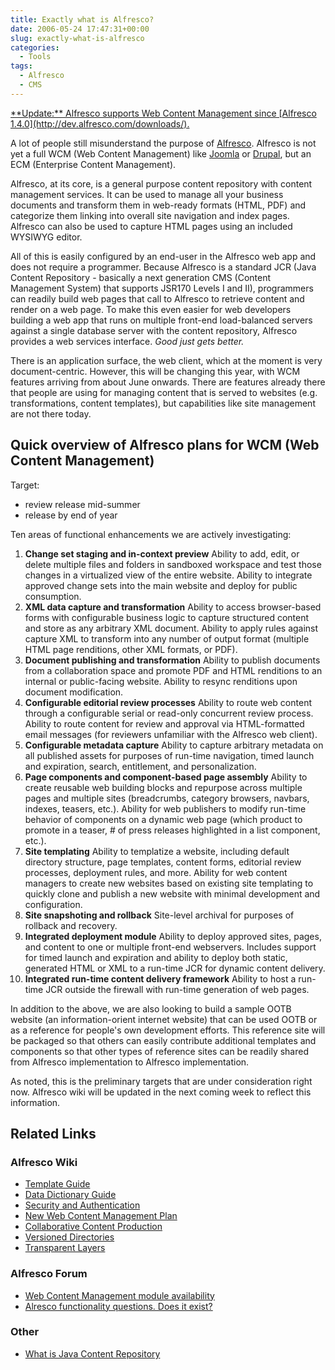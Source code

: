 ```yaml
---
title: Exactly what is Alfresco?
date: 2006-05-24 17:47:31+00:00
slug: exactly-what-is-alfresco
categories:
  - Tools
tags:
  - Alfresco
  - CMS
---
```


<ins datetime="2006-10-27T00:36:02+00:00">
  **Update:** Alfresco supports Web Content Management since [Alfresco 1.4.0](http://dev.alfresco.com/downloads/).
</ins>

A lot of people still misunderstand the purpose of [Alfresco](http://www.alfresco.org/). Alfresco is not yet a full WCM (Web Content Management) like [Joomla](http://www.joomla.org/) or [Drupal](http://drupal.org/), but an ECM (Enterprise Content Management).

Alfresco, at its core, is a general purpose content repository with content management services. It can be used to manage all your business documents and transform them in web-ready formats (HTML, PDF) and categorize them linking into overall site navigation and index pages. Alfresco can also be used to capture HTML pages using an included WYSIWYG editor.

All of this is easily configured by an end-user in the Alfresco web app and does not require a programmer. Because Alfresco is a standard JCR (Java Content Repository - basically a next generation CMS (Content Management System) that supports JSR170 Levels I and II), programmers can readily build web pages that call to Alfresco to retrieve content and render on a web page. To make this even easier for web developers building a web app that runs on multiple front-end load-balanced servers against a single database server with the content repository, Alfresco provides a web services interface. _Good just gets better._

There is an application surface, the web client, which at the moment is very document-centric. However, this will be changing this year, with WCM features arriving from about June onwards. There are features already there that people are using for managing content that is served to websites (e.g. transformations, content templates), but capabilities like site management are not there today.

<!--more-->

## Quick overview of Alfresco plans for WCM (Web Content Management)

Target:

* review release mid-summer
* release by end of year

Ten areas of functional enhancements we are actively investigating:

1. **Change set staging and in-context preview** Ability to add, edit, or delete multiple files and folders in sandboxed workspace and test those changes in a virtualized view of the entire website. Ability to integrate approved change sets into the main website and deploy for public consumption.
2. **XML data capture and transformation** Ability to access browser-based forms with configurable business logic to capture structured content and store as any arbitrary XML document. Ability to apply rules against capture XML to transform into any number of output format (multiple HTML page renditions, other XML formats, or PDF).
3. **Document publishing and transformation** Ability to publish documents from a collaboration space and promote PDF and HTML renditions to an internal or public-facing website. Ability to resync renditions upon document modification.
4. **Configurable editorial review processes** Ability to route web content through a configurable serial or read-only concurrent review process. Ability to route content for review and approval via HTML-formatted email messages (for reviewers unfamiliar with the Alfresco web client).
5. **Configurable metadata capture** Ability to capture arbitrary metadata on all published assets for purposes of run-time navigation, timed launch and expiration, search, entitlement, and personalization.
6. **Page components and component-based page assembly** Ability to create reusable web building blocks and repurpose across multiple pages and multiple sites (breadcrumbs, category browsers, navbars, indexes, teasers, etc.). Ability for web publishers to modify run-time behavior of components on a dynamic web page (which product to promote in a teaser, # of press releases highlighted in a list component, etc.).
7. **Site templating** Ability to templatize a website, including default directory structure, page templates, content forms, editorial review processes, deployment rules, and more. Ability for web content managers to create new websites based on existing site templating to quickly clone and publish a new website with minimal development and configuration.
8. **Site snapshoting and rollback** Site-level archival for purposes of rollback and recovery.
9. **Integrated deployment module** Ability to deploy approved sites, pages, and content to one or multiple front-end webservers. Includes support for timed launch and expiration and ability to deploy both static, generated HTML or XML to a run-time JCR for dynamic content delivery.
10. **Integrated run-time content delivery framework** Ability to host a run-time JCR outside the firewall with run-time generation of web pages.

In addition to the above, we are also looking to build a sample OOTB website (an information-orient internet website) that can be used OOTB or as a reference for people's own development efforts. This reference site will be packaged so that others can easily contribute additional templates and components so that other types of reference sites can be readily shared from Alfresco implementation to Alfresco implementation.

As noted, this is the preliminary targets that are under consideration right now. Alfresco wiki will be updated in the next coming week to reflect this information.

## Related Links

### Alfresco Wiki

* [Template Guide](http://wiki.alfresco.com/wiki/Template_Guide)
* [Data Dictionary Guide](http://wiki.alfresco.com/wiki/Data_Dictionary_Guide)
* [Security and Authentication](http://wiki.alfresco.com/wiki/Security_and_Authentication)
* [New Web Content Management Plan](http://wiki.alfresco.com/wiki/New_Web_Content_Management_Plan)
* [Collaborative Content Production](http://wiki.alfresco.com/wiki/Collaborative_Content_Production)
* [Versioned Directories](http://wiki.alfresco.com/wiki/Versioned_Directories)
* [Transparent Layers](http://wiki.alfresco.com/wiki/Transparent_Layers)

### Alfresco Forum

* [Web Content Management module availability](http://forums.alfresco.com/viewtopic.php?t=947)
* [Alresco functionality questions. Does it exist?](http://forums.alfresco.com/viewtopic.php?t=262)

### Other

* [What is Java Content Repository](http://www.onjava.com/pub/a/onjava/2006/10/04/what-is-java-content-repository.html)
